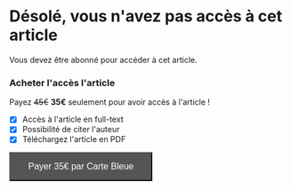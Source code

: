 # Désolé, vous n'avez pas accès à cet article

Vous devez être abonné pour accéder à cet article. 

### Acheter l'accès l'article

Payez ~~45€~~ **35€** seulement pour avoir accès à l'article !

- [x] Accès à l'article en full-text
- [x] Possibilité de citer l'auteur
- [x] Téléchargez l'article en PDF

<button style="padding: 15px 32px; font-size: 16px; color: white; background-color: #555555; cursor: pointer" onclick="window.location.href='visa.html'">Payer 35€ par Carte Bleue</button>